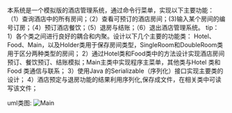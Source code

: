 本系统是一个模拟版的酒店管理系统，通过命令行菜单，实现以下主要功能：
（1）查询酒店中的所有房间；（2）查看可预订的酒店房间；(3)输入某个房间的编号订房；（4）预订酒店餐饮；（5）退房与结账；（6）退出酒店管理系统。
tip：
1）各个类之间进行良好的耦合和内聚。设计以下几个主要的功能类： Hotel、Food、Main，以及Holder类用于保存房间类型，SingleRoom和DoubleRoom类用于区分两种类型的房间；
2）通过Hotel类和Food类中的方法设计实现酒店房间预订、餐饮预订、结账模拟；Main主类中实现程序主菜单，其他类与Hotel 类和 Food 类通信与联系；
3）使用Java 的Serializable（序列化）接口实现主要类的设计；
4）酒店预定与退房功能的结果利用序列化,保存成文件，在相关类中可读写该文件；


uml类图:
![Main](https://github.com/user-attachments/assets/48cf6d57-10e6-4e42-b1ad-7561c0f46eb9)
